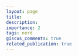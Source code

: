 ```yaml
---
layout: page
title: 
description: 
importance: 2
tags: nerd
giscus_comments: true
related_publication: true
---
```


